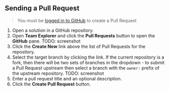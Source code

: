 ## Sending a Pull Request

> You must be [logged in to GitHub](../getting-started/authenticating-to-github.md) to create a Pull Request

1. Open a solution in a GitHub repository.
2. Open **Team Explorer** and click the **Pull Requests** button to open the **GitHub** pane. TODO: screenshot
3. Click the **Create New** link above the list of Pull Requests for the repository.
4. Select the target branch by clicking the link. If the current repository is a fork, then there will be two sets of branches in the dropdown - to submit a Pull Request upstream then select a branch with the `owner:` prefix of the upstream repository. TODO: screenshot
5. Enter a pull request title and an optional description.
6. Click the **Create Pull Request** button.

